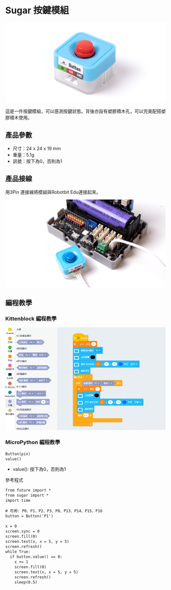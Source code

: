 # Sugar 按鍵模組

![](./images/button1.png)

這是一件按鍵模組，可以感測按鍵狀態。背後亦設有塑膠積木孔，可以完美配搭塑膠積木使用。

## 產品參數

- 尺寸：24 x 24 x 19 mm
- 重量：5.1g
- 訊號：按下為0，否則為1

## 產品接線

用3Pin 連接線將模組與Robotbit Edu連接起來。

![](./images/button2.png)

## 編程教學

### Kittenblock 編程教學

![](./images/button3.png)

### MicroPython 編程教學

    Button(pin)
    value()

- value(): 按下為0，否則為1

參考程式

    from future import *
    from sugar import *
    import time
    
    # 可用: P0、P1、P2、P3、P8、P13、P14、P15、P16
    button = Button('P1')
    
    x = 0
    screen.sync = 0
    screen.fill(0)
    screen.text(x, x = 5, y = 5)
    screen.refresh()
    while True:
      if button.value() == 0:
        x += 1
        screen.fill(0)
        screen.text(x, x = 5, y = 5)
        screen.refresh()
        sleep(0.5)